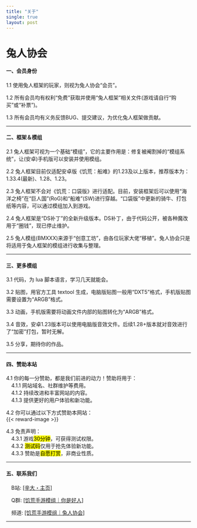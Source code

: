 ```yaml
---
title: "关于"
single: true
layout: post
---
```


<h1 class="article header">兔人协会</h1>

#### 一、会员身份

1.1 使用兔人框架的玩家，则视为兔人协会“会员”。  

1.2 所有会员均有权利“免费”获取并使用“兔人框架”相关文件(游戏请自行“购买”或“补票”)。  

1.3 所有会员均有义务反馈BUG、提交建议，为优化兔人框架做贡献。  

---

#### 二、框架＆模组

2.1 兔人框架可视为一个基础“模组”，它的主要作用是：修复被阉割掉的“模组系统”，让(安卓)手机版可以安装并使用模组。  

2.2 兔人框架目前仅适配安卓版《饥荒：船难》的1.23及以上版本，推荐版本为：1.33.4(最新)、1.28、1.23。  

2.3 兔人框架不会对《饥荒：口袋版》进行适配。目前，安装框架后可以使用“海洋之椅”在“巨人国”(RoG)和“船难”(SW)进行穿越。“口袋版”中更新的骑牛、打包纸等内容，可以通过模组加入到游戏。  

2.4 兔人框架是“DS补丁”的全新升级版本。DS补丁，由于代码公开，被各种魔改用于“圈钱”，现已停止维护。  

2.5 兔人模组(BMXXX)来源于“创意工坊”，由各位玩家大佬“移植”。兔人协会只是将适用于兔人框架的模组进行收集与整理。  

---

#### 三、更多模组

3.1 代码，为 lua 脚本语言，学习几天就能会。  

3.2 贴图，用官方工具 textool 生成，电脑版贴图一般用“DXT5”格式，手机版贴图需要设置为“ARGB”格式。  

3.3 动画，手机版需要将动画文件内部的贴图转化为“ARGB”格式。  

3.4 音效，安卓1.23版本可以使用电脑版音效文件。后续1.28+版本就对音效进行了“加密”打包，暂时无解。  

3.5 分享，期待你的作品。  

---

#### 四、赞助本站

4.1 你的每一分赞助，都是我们前进的动力！赞助将用于：  
　4.1.1 网站域名、社群维护等费用。  
　4.1.2 持续改进和丰富网站的内容。  
　4.1.3 提供更好的用户体验和新功能。  

4.2 你可以通过以下方式赞助本网站：  
{{< reward-image >}}

4.3 免责声明：  
　4.3.1 游戏<mark>30分钟</mark>，可获得测试权限。  
　4.3.2 <mark>测试码</mark>仅用于抢先体验新功能。  
　4.3.3 赞助是<mark>自愿打赏</mark>，非商业性质。  

---

#### 五、联系我们

　B站: [[辛大・主页]](/redirect?target=https://b23.tv/kf3yuSv)  

　Q群: [[饥荒手游模组｜你是好人]](/redirect?target=https://jq.qq.com/?k=5WukPKv)  

　频道: [[饥荒手游模组｜兔人协会]](/redirect?target=https://qun.qq.com/qqweb/qunpro/share?inviteCode=2l2COvdUN0S)  

---
